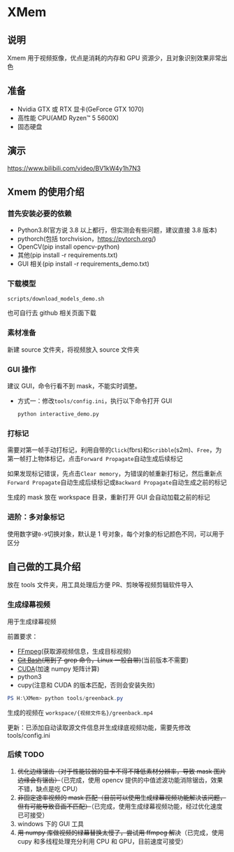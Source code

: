 # XMem

## 说明

Xmem 用于视频抠像，优点是消耗的内存和 GPU 资源少，且对象识别效果非常出色

## 准备

- Nvidia GTX 或 RTX 显卡(GeForce GTX 1070)
- 高性能 CPU(AMD Ryzen™ 5 5600X)
- 固态硬盘

## 演示

<https://www.bilibili.com/video/BV1kW4y1h7N3>

## Xmem 的使用介绍

### 首先安装必要的依赖

- Python3.8(官方说 3.8 以上都行，但实测会有些问题，建议直接 3.8 版本)
- pythorch(包括 torchvision，<https://pytorch.org/>)
- OpenCV(pip install opencv-python)
- 其他(pip install -r requirements.txt)
- GUI 相关(pip install -r requirements_demo.txt)

### 下载模型

```cmd
scripts/download_models_demo.sh
```

也可自行去 github 相关页面下载

### 素材准备

新建 source 文件夹，将视频放入 source 文件夹

### GUI 操作

建议 GUI，命令行看不到 mask，不能实时调整。

- 方式一：修改`tools/config.ini`，执行以下命令打开 GUI

  ```cmd
  python interactive_demo.py
  ```

### 打标记

需要对第一帧手动打标记，利用自带的`Click`(fbrs)和`Scribble`(s2m)、`Free`，为第一帧打上物体标记，点击`Forward Propagate`自动生成后续标记

如果发现标记错误，先点击`Clear memory`，为错误的帧重新打标记，然后重新点`Forward Propagate`自动生成后续标记或`Backward Propagate`自动生成之前的标记

生成的 mask 放在 workspace 目录，重新打开 GUI 会自动加载之前的标记

### 进阶：多对象标记

使用数字键`0-9`切换对象，默认是 1 号对象，每个对象的标记颜色不同，可以用于区分

## 自己做的工具介绍

放在 tools 文件夹，用工具处理后方便 PR、剪映等视频剪辑软件导入

### 生成绿幕视频

用于生成绿幕视频

前置要求：

- [FFmpeg](https://ffmpeg.org/download.html#build-windows)(获取源视频信息，生成目标视频)
- ~~[Git Bash](https://gitforwindows.org/)(用到了 grep 命令，Linux 一般自带)~~(当前版本不需要)
- [CUDA](https://developer.nvidia.com/cuda-downloads?target_os=Windows&target_arch=x86_64&target_version=10&target_type=exe_local)(加速 numpy 矩阵计算)
- python3
- cupy(注意和 CUDA 的版本匹配，否则会安装失败)

```powershell
PS H:\XMem> python tools/greenback.py
```

生成的视频在 `workspace/{视频文件名}/greenback.mp4`

更新：已添加自动读取源文件信息并生成绿底视频功能，需要先修改 tools/config.ini

### 后续 TODO

1. ~~优化边缘锯齿（对于性能较弱的显卡不得不降低素材分辨率，导致 mask 图片边缘会有锯齿）~~（已完成，使用 opencv 提供的中值滤波功能消除锯齿，效果不错，缺点是吃 CPU）
2. ~~非固定速率视频的 mask 匹配（目前可以使用生成绿幕视频功能解决该问题，但有可能导致音画不匹配）~~（已完成，使用生成绿幕视频功能，经过优化速度已可接受）
3. windows 下的 GUI 工具
4. ~~用 numpy 库做视频的绿幕替换太慢了，尝试用 ffmpeg 解决~~（已完成，使用 cupy 和多线程处理充分利用 CPU 和 GPU，目前速度可接受）
